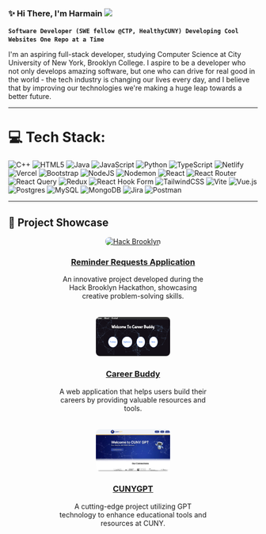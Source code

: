  ### ✨ Hi There, I'm Harmain  <img src="https://emojis.slackmojis.com/emojis/images/1536351075/4594/blob-wave.gif" width="25"/>


**`Software Developer (SWE fellow @CTP, HealthyCUNY) Developing Cool Websites One Repo at a Time`**

I'm an aspiring full-stack developer, studying Computer Science at City University of New York, Brooklyn College. I aspire to be a developer who not only develops amazing software, but one who can drive for real good in the world - the tech industry is changing our lives every day, and I believe that by improving our technologies we're making a huge leap towards a better future.

---
# 💻 Tech Stack:
![C++](https://img.shields.io/badge/c++-%2300599C.svg?style=for-the-badge&logo=c%2B%2B&logoColor=white) ![HTML5](https://img.shields.io/badge/html5-%23E34F26.svg?style=for-the-badge&logo=html5&logoColor=white) ![Java](https://img.shields.io/badge/java-%23ED8B00.svg?style=for-the-badge&logo=openjdk&logoColor=white) ![JavaScript](https://img.shields.io/badge/javascript-%23323330.svg?style=for-the-badge&logo=javascript&logoColor=%23F7DF1E) ![Python](https://img.shields.io/badge/python-3670A0?style=for-the-badge&logo=python&logoColor=ffdd54) ![TypeScript](https://img.shields.io/badge/typescript-%23007ACC.svg?style=for-the-badge&logo=typescript&logoColor=white) ![Netlify](https://img.shields.io/badge/netlify-%23000000.svg?style=for-the-badge&logo=netlify&logoColor=#00C7B7) ![Vercel](https://img.shields.io/badge/vercel-%23000000.svg?style=for-the-badge&logo=vercel&logoColor=white) ![Bootstrap](https://img.shields.io/badge/bootstrap-%238511FA.svg?style=for-the-badge&logo=bootstrap&logoColor=white) ![NodeJS](https://img.shields.io/badge/node.js-6DA55F?style=for-the-badge&logo=node.js&logoColor=white) ![Nodemon](https://img.shields.io/badge/NODEMON-%23323330.svg?style=for-the-badge&logo=nodemon&logoColor=%BBDEAD) ![React](https://img.shields.io/badge/react-%2320232a.svg?style=for-the-badge&logo=react&logoColor=%2361DAFB) ![React Router](https://img.shields.io/badge/React_Router-CA4245?style=for-the-badge&logo=react-router&logoColor=white) ![React Query](https://img.shields.io/badge/-React%20Query-FF4154?style=for-the-badge&logo=react%20query&logoColor=white) ![Redux](https://img.shields.io/badge/redux-%23593d88.svg?style=for-the-badge&logo=redux&logoColor=white) ![React Hook Form](https://img.shields.io/badge/React%20Hook%20Form-%23EC5990.svg?style=for-the-badge&logo=reacthookform&logoColor=white) ![TailwindCSS](https://img.shields.io/badge/tailwindcss-%2338B2AC.svg?style=for-the-badge&logo=tailwind-css&logoColor=white) ![Vite](https://img.shields.io/badge/vite-%23646CFF.svg?style=for-the-badge&logo=vite&logoColor=white) ![Vue.js](https://img.shields.io/badge/vue.js-%2335495e.svg?style=for-the-badge&logo=vuedotjs&logoColor=%234FC08D)![Postgres](https://img.shields.io/badge/postgres-%23316192.svg?style=for-the-badge&logo=postgresql&logoColor=white) ![MySQL](https://img.shields.io/badge/mysql-4479A1.svg?style=for-the-badge&logo=mysql&logoColor=white) ![MongoDB](https://img.shields.io/badge/MongoDB-%234ea94b.svg?style=for-the-badge&logo=mongodb&logoColor=white) ![Jira](https://img.shields.io/badge/jira-%230A0FFF.svg?style=for-the-badge&logo=jira&logoColor=white) ![Postman](https://img.shields.io/badge/Postman-FF6C37?style=for-the-badge&logo=postman&logoColor=white) 


</div>


---

## 🌟 Project Showcase

<div style="display: flex; flex-wrap: wrap; gap: 20px; justify-content: space-around;">


  <div style="flex: 1 1 300px; max-width: 300px; text-align: center;">
    <a href="https://github.com/bhaw16/Hack-Brooklyn-Hackathon-Project" target="_blank">
      <img src="https://github.com/Harmain1233/harmain-s-portfolio/blob/main/public/images/img2.png" alt="Hack Brooklyn" style="width: 50%; height: auto; border-radius: 8px;"/>
    </a>
    <h3><a href="https://github.com/bhaw16/Hack-Brooklyn-Hackathon-Project" target="_blank">Reminder Requests Application</a></h3>
    <p>An innovative project developed during the Hack Brooklyn Hackathon, showcasing creative problem-solving skills.</p>
  </div>

 <div style="flex: 1 1 300px; max-width: 300px; text-align: center;">
    <a href="https://github.com/Harmain1233/CareerBuddy" target="_blank">
      <img src="https://github.com/Harmain1233/harmain-s-portfolio/blob/main/public/images/img1.png" alt="Career Buddy" style="width: 50%; height: auto; border-radius: 8px;"/>
    </a>
    <h3><a href="https://github.com/Harmain1233/CareerBuddy" target="_blank">Career Buddy</a></h3>
    <p>A web application that helps users build their careers by providing valuable resources and tools.</p>
  </div>
  

  <div style="flex: 1 1 300px; max-width: 300px; text-align: center;">
    <a href="https://github.com/mao-99/cunyGPT" target="_blank">
      <img src="https://github.com/Harmain1233/harmain-s-portfolio/blob/main/public/images/imageCUNYGPT.png" alt="CUNYGPT" style="width: 50%; height: auto; border-radius: 8px;"/>
    </a>
    <h3><a href="https://github.com/mao-99/cunyGPT" target="_blank">CUNYGPT</a></h3>
    <p>A cutting-edge project utilizing GPT technology to enhance educational tools and resources at CUNY.</p>
  </div>
</div>

</div>


